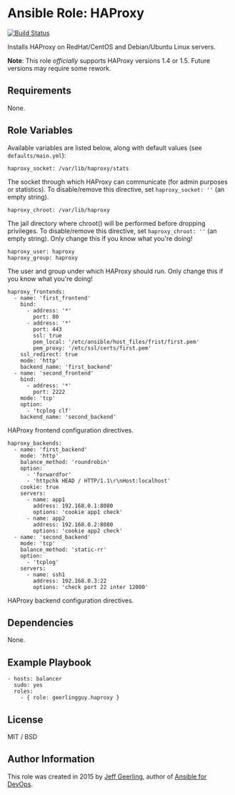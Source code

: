 # Ansible Role: HAProxy

[![Build Status](https://travis-ci.org/geerlingguy/ansible-role-haproxy.svg?branch=master)](https://travis-ci.org/geerlingguy/ansible-role-haproxy)

Installs HAProxy on RedHat/CentOS and Debian/Ubuntu Linux servers.

**Note**: This role _officially_ supports HAProxy versions 1.4 or 1.5. Future versions may require some rework.

## Requirements

None.

## Role Variables

Available variables are listed below, along with default values (see `defaults/main.yml`):

    haproxy_socket: /var/lib/haproxy/stats

The socket through which HAProxy can communicate (for admin purposes or statistics). To disable/remove this directive, set `haproxy_socket: ''` (an empty string).

    haproxy_chroot: /var/lib/haproxy

The jail directory where chroot() will be performed before dropping privileges. To disable/remove this directive, set `haproxy_chroot: ''` (an empty string). Only change this if you know what you're doing!

    haproxy_user: haproxy
    haproxy_group: haproxy

The user and group under which HAProxy should run. Only change this if you know what you're doing!

    haproxy_frontends: 
      - name: 'first_frontend'
        bind:
          - address: '*'
            port: 80
          - address: '*'
            port: 443
            ssl: true
            pem_local: '/etc/ansible/host_files/frist/first.pem'
            pem_proxy: '/etc/ssl/certs/first.pem'
        ssl_redirect: true
        mode: 'http'
        backend_name: 'first_backend'
      - name: 'second_frontend'
        bind:
          - address: '*'
            port: 2222
        mode: 'tcp'
        option:
          - 'tcplog clf'
        backend_name: 'second_backend'
    

HAProxy frontend configuration directives.

    haproxy_backends:
      - name: 'first_backend'
        mode: 'http'
        balance_method: 'roundrobin'
        option:
          - 'forwardfor'
          - 'httpchk HEAD / HTTP/1.1\r\nHost:localhost'
        cookie: true
        servers:
          - name: app1
            address: 192.168.0.1:8080
            options: 'cookie app1 check'
          - name: app2
            address: 192.168.0.2:8080
            options: 'cookie app2 check'
      - name: 'second_backend'
        mode: 'tcp'
        balance_method: 'static-rr'
        option:
          - 'tcplog'
        servers:
          - name: ssh1
            address: 192.168.0.3:22
            options: 'check port 22 inter 12000'

HAProxy backend configuration directives.

## Dependencies

None.

## Example Playbook

    - hosts: balancer
      sudo: yes
      roles:
        - { role: geerlingguy.haproxy }

## License

MIT / BSD

## Author Information

This role was created in 2015 by [Jeff Geerling](http://jeffgeerling.com/), author of [Ansible for DevOps](http://ansiblefordevops.com/).
